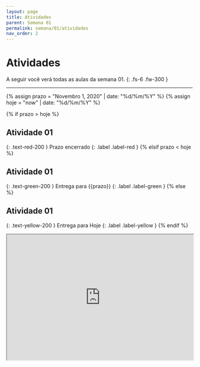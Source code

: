 ```yaml
---
layout: page
title: Atividades
parent: Semana 01
permalink: semana/01/atividades
nav_order: 2
---
```




# Atividades

A seguir você verá todas as aulas da semana 01.
{: .fs-6 .fw-300 }

---



{% assign prazo = "Novembro 1, 2020" | date: "%d/%m/%Y"  %}
{% assign hoje = "now" | date: "%d/%m/%Y"  %}

{% if prazo > hoje %}
## Atividade 01
{: .text-red-200 }
  Prazo encerrado
  {: .label .label-red }
{% elsif prazo < hoje %}
## Atividade 01
{: .text-green-200 }
  Entrega para {{prazo}}
  {: .label .label-green }
{% else %}
## Atividade 01
{: .text-yellow-200 }
   Entrega para Hoje
  {: .label .label-yellow }
{% endif %}


<div class="iframe-container" style="max-width: 680px; height: 680px;">
  <iframe src="https://drive.google.com/file/d/1HC3G6rcK2sVCHJmSC8H7xtIaJT77JvjH/preview" width= "100%"  height= "50%"></iframe>
</div>






